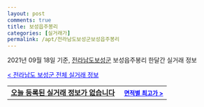 ```yaml
---
layout: post
comments: true
title: 보성읍주봉리
categories: [실거래가]
permalink: /apt/전라남도보성군보성읍주봉리
---
```


2021년 09월 18일 기준, <a href="/apt/전라남도보성군">전라남도보성군</a> 보성읍주봉리 한달간 실거래 정보

<a style="color: blue;" href="/apt/전라남도보성군">< 전라남도 보성군 전체 실거래 정보</a>
<!---- start ---->
<table>
  <tr>
    <td colspan="4" style="font-weight: bold;"><a href="/apt/전라남도보성군보성읍주봉리{name_without_space}">오늘 등록된 실거래 정보가 없습니다</a> &nbsp;&nbsp;&nbsp; <a style="color: blue; font-size: smaller;" href="/apt/전라남도보성군보성읍주봉리{name_without_space}">면적별 최고가 ></a></td>
  </tr>
    
</table>
<!---- end ---->
    